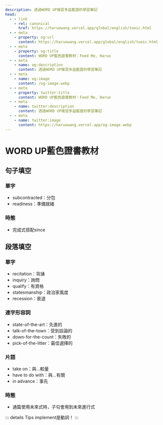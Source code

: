 ```yaml
---
description: 透過WORD UP複習多益藍證的學習筆記
head:
  - - link
    - rel: canonical
      href: https://haruowang.vercel.app/global/english/toeic.html
  - - meta
    - property: og:url
      content: https://haruowang.vercel.app/global/english/toeic.html
  - - meta
    - property: og:title
      content: WORD UP藍色證書教材｜Feed Me, Haruo
  - - meta
    - name: og:description
      content: 透過WORD UP複習多益藍證的學習筆記
  - - meta
    - name: og:image
      content: /og-image.webp
  - - meta
    - property: twitter:title
      content: WORD UP藍色證書教材｜Feed Me, Haruo
  - - meta
    - name: twitter:description
      content: 透過WORD UP複習多益藍證的學習筆記
  - - meta
    - name: twitter:image
      content: https://haruowang.vercel.app/og-image.webp
---
```


# WORD UP藍色證書教材

<p><Badge type="info" text="🌱 Seedlings" /></P>

## 句子填空
### 單字
- subcontracted：分包
- readiness：準備就緒
### 時態
- 完成式搭配since

## 段落填空
### 單字
- recitation：背誦
- inquiry：詢問
- qualify：有資格
- statesmanship：政治家風度
- recession：衰退
### 連字形容詞
- state-of-the-art：先進的
- talk-of-the-town：受到談論的
- down-for-the-count：失敗的
- pick-of-the-litter：最佳選擇的
### 片語
- take on：與...較量
- have to do with：與...有關
- in advance：事先
### 時態
- 通篇使用未來式時，子句會用到未來進行式

::: details Tips
implement是動詞！
:::